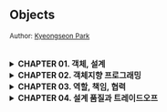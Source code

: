 ## Objects
<small>Author: [Kyeongseon Park](https://github.com/gngsn)</small>

<br/>

<details>
<summary><b>CHAPTER 01. 객체, 설계</b></summary>

<br/>
<a href="https://github.com/2mz1/theory/tree/main/objects/gngsn/chapter1"> 🔗 link </a>
<br/>

**TL;DR**

- 소프트웨어 모듈 목적은 '제대로된 실행 동작', '변경 용이성', '코드를 읽는 사람과의 의사소통' 이다.
- 객체는 자신의 데이터를 스스로 처리하는 자율적인 존재여야 한다.
- 객체는 캡슐화를 이용해 의존성을 적절히 관리하여 결합도를 낮추는 것이다.
- 설계는 여러 방법이 될 수 있는, 트레이드오프의 산물이다.
- 훌륭한 객체지향 설계는 모든 객체들이 자율적으로 행동하며, 내일의 변경을 매끄럽게 수용할 수 있는 설계이다.

**QUESTION**

- 이해하기 쉬운 코드를 위해서라면, 아래와 같이 수정하는 게 낫지 않을까?
    1. Theater -> TicketOffice
    2. TicketOffice -> TicketBox (TicketSeller가 TicketBox를 속성으로 포함)
    3. Ticket에 Theater 위치 속성 추가 -> Audience에 moveTo 메소드 추가

- TicketSeller가 TicketOffice를 가지고 있다는 사실이 어색함
- Theater과 TicketOffice는 개별된 공간이라고 했으니, Theater를 TicketOffice라고 바꾸는 게 낫지 않을까?
</details>

<details>
<summary><b>CHAPTER 02. 객체지향 프로그래밍</b></summary>

<br/>
<a href="https://github.com/2mz1/theory/tree/main/objects/gngsn/chapter2"> 🔗 link </a>
<br/>

**TL;DR**
- 객체지향 패러다임 특징: 요구사항과 프로그램을 객체를 동일한 관점에서 바라볼 수 있기 때문에 도메인 개념이 프로그램 객체와 클래스로 매끄럽게 연결될 수 있음
- 프로그래머의 역할을 클래스 작성자 (class creator)와 클라이언트 프로그래머 (client programmer)로 구분
  - 클라이언트 프로그래머: 필요한 클래스들을 엮어서 애플리케이션을 빠르고 안정적으로 구축
  - 클래스 작성자: 구현 은닉 - 클라이언트 프로그래머가 내부에게 필요한 부분 만을 공개
- 객체지향 프로그램을 작성할 때는 협력의 관점에서 어떤 객체가 필요한지 결정하고, 객체들의 공통 상태와 행위를 구현하기 위해 클래스를 작성
- 객체가 다른 객체와 상호작용할 수 있는 유일한 방법은 **객체 간 메시지 전송** 뿐
- **유연한 설계**와 **이해하기 쉬운 코드 및 디버깅**은 트레이드 오프 관계: 항상 유연성과 가독성 사이에서 고민해야 함
- 추상화는 요구사항의 정책을 높은 수준에서 서술할 수 있고, 상위 정책을 쉽고 간단하게 표현함으로써 더 유연한 설계를 하게 해줌

**Impression**

- 프로그래머의 역할을 클래스 작성자 (class creator)와 클라이언트 프로그래머 (client programmer)로 구분하라
- BigDecimal: 금액이나 복잡한 숫자 계산에는 BigDecimal을 사용하는 게 분명히 좋음. 가령, 부동 소수점 관련 문제
</details>

<details>
<summary><b>CHAPTER 03. 역할, 책임, 협력</b></summary>

<br/>
<a href="https://github.com/2mz1/theory/tree/main/objects/gngsn/chapter3"> 🔗 link </a>
<br/>

**TL;DR**
- 객체지향 패러다임의 관점에서 핵심: 역할(role), 책임(responsibility), 협력(collaboration)
- 메시지 전송: 객체 사이의 협력을 위해 사용할 수 있는 유일한 커뮤니케이션 수단
- 협력 > 행동 > 상태: 협력은 객체 설계의 문맥(context)을 제공하며 행동, 상태를 결정
- CRC 카드 활용: 역할 식별, 책임 할당, 협력을 명시적이고 구체적인 실용적인 설계 기법
- Information Expert (정보 전문가) 패턴: 책임을 수행하는 데 필요한 정보를 가장 잘 알고 있는 전문가에게 그 책임을 할당하는 것
- 역할 / 객체: 객체가 항상 하나의 역할을 수행한다면 둘은 동일한 것, 하지만 협력에서 **하나 이상의 객체가 동일한 책임을 수행**할 수 있으면 **역할**(서로 다른 방법으로 실행할 수 있는 책임의 집합)
- 협력 (Collaboration) -- _reference_ → 역할 (Role) -- _select from_ → 객체 (Object) -- _instance of_ → 클래스 (Class)

**Impression**

- Information Expert (정보 전문가) 패턴
- 상태를 우선시 하는 게 아니라 행동이 우선시 되어 상태를 결정 (DDD와 반대되는 개념)
- Spring에서의 협력은 **DI**, 협력을 위해 DI를 사용한다.
</details>
<details>
<summary><b>CHAPTER 04. 설계 품질과 트레이드오프</b></summary>

<br/>
<a href="https://github.com/2mz1/theory/tree/main/objects/gngsn/chapter4"> 🔗 link </a>
<br/>

**TL;DR**
- 좋은 설계란 오늘의 기능을 수행하면서 내일의 변경을 수용할 수 있는 설계이다.
- 객체지향 프로그램을 통해 전반적으로 얻을 수 있는 장점은 오직 설계 과정 동안 캡슐화를 목표로 인식할 때만 달성될 수 있다.
- 추측의 의한 설계 전략은 접근자와 수정자에 과도하게 의존하게 하는 설계 방식이다.
- 결론: 데이터 중심의 설계는 **너무 이른 시기에 데이터에 대해 고민**하기 때문에 **캡슐화에 실패**
- 객체의 구현을 먼저 결정하고 협력을 고민하기 때문에 이미 구현된 객체의 인터페이스를 억지로 끼워맞출 수 밖에 없다.

</details>

<br/><br/>